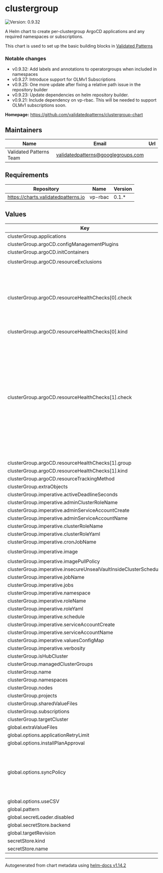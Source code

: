 # clustergroup

![Version: 0.9.32](https://img.shields.io/badge/Version-0.9.32-informational?style=flat-square)

A Helm chart to create per-clustergroup ArgoCD applications and any required namespaces or subscriptions.

This chart is used to set up the basic building blocks in [Validated Patterns](https://validatedpatterns.io)

### Notable changes

* v0.9.32: Add labels and annotations to operatorgroups when included in namespaces
* v0.9.27: Introduce support for OLMv1 Subscriptions
* v0.9.25: One more update after fixing a relative path issue in the repository builder
* v0.9.23: Update dependencies on helm repository builder.
* v0.9.21: Include dependency on vp-rbac. This will be needed to support OLMv1 subscriptions soon.

**Homepage:** <https://github.com/validatedpatterns/clustergroup-chart>

## Maintainers

| Name | Email | Url |
| ---- | ------ | --- |
| Validated Patterns Team | <validatedpatterns@googlegroups.com> |  |

## Requirements

| Repository | Name | Version |
|------------|------|---------|
| https://charts.validatedpatterns.io | vp-rbac | 0.1.* |

## Values

| Key | Type | Default | Description |
|-----|------|---------|-------------|
| clusterGroup.applications | object | `{}` |  |
| clusterGroup.argoCD.configManagementPlugins | list | `[]` |  |
| clusterGroup.argoCD.initContainers | list | `[]` |  |
| clusterGroup.argoCD.resourceExclusions | string | `"- apiGroups:\n  - tekton.dev\n  kinds:\n  - TaskRun\n  - PipelineRun\n"` |  |
| clusterGroup.argoCD.resourceHealthChecks[0].check | string | `"hs = {}\nif obj.status ~= nil then\n  if obj.status.phase ~= nil then\n    if obj.status.phase == \"Pending\" then\n      hs.status = \"Healthy\"\n      hs.message = obj.status.phase\n      return hs\n    elseif obj.status.phase == \"Bound\" then\n      hs.status = \"Healthy\"\n      hs.message = obj.status.phase\n      return hs\n    end\n  end\nend\nhs.status = \"Progressing\"\nhs.message = \"Waiting for PVC\"\nreturn hs\n"` |  |
| clusterGroup.argoCD.resourceHealthChecks[0].kind | string | `"PersistentVolumeClaim"` |  |
| clusterGroup.argoCD.resourceHealthChecks[1].check | string | `"local health_status = {}\n\nhealth_status.status = \"Progressing\"\nhealth_status.message = \"Waiting for InferenceService to report status...\"\n\nif obj.status ~= nil then\n\n  local progressing = false\n  local degraded = false\n  local status_false = 0\n  local status_unknown = 0\n  local msg = \"\"\n\n  if obj.status.modelStatus ~= nil then\n    if obj.status.modelStatus.transitionStatus ~= \"UpToDate\" then\n      if obj.status.modelStatus.transitionStatus == \"InProgress\" then\n        progressing = true\n      else\n        degraded = true\n      end\n      msg = msg .. \"0: transitionStatus | \" .. obj.status.modelStatus.transitionStatus\n    end\n  end\n\n  if obj.status.conditions ~= nil then\n    for i, condition in pairs(obj.status.conditions) do\n\n      -- A condition is healthy if its status is True.\n      -- However, for the 'Stopped' condition, a 'False' status is the healthy state.\n      local is_healthy_condition = (condition.status == \"True\")\n      if condition.type == \"Stopped\" then\n        is_healthy_condition = (condition.status == \"False\")\n      end\n\n      if not is_healthy_condition then\n        -- This condition represents a problem, so update counters and the message.\n        if condition.status == \"Unknown\" then\n          status_unknown = status_unknown + 1\n        else\n          status_false = status_false + 1\n        end\n\n        msg = msg .. \" | \" .. i .. \": \" .. condition.type .. \" | \" .. condition.status\n        if condition.reason ~= nil and condition.reason ~= \"\" then\n          msg = msg .. \" | \" .. condition.reason\n        end\n        if condition.message ~= nil and condition.message ~= \"\" then\n          msg = msg .. \" | \" .. condition.message\n        end\n      end\n\n    end\n\n    if progressing == false and degraded == false and status_unknown == 0 and status_false == 0 then\n      health_status.status = \"Healthy\"\n      msg = \"InferenceService is healthy.\"\n    elseif degraded == false and status_unknown >= 0 then\n      health_status.status = \"Progressing\"\n    else\n      health_status.status = \"Degraded\"\n    end\n\n    health_status.message = msg\n  end\nend\n\nreturn health_status\n"` |  |
| clusterGroup.argoCD.resourceHealthChecks[1].group | string | `"serving.kserve.io"` |  |
| clusterGroup.argoCD.resourceHealthChecks[1].kind | string | `"InferenceService"` |  |
| clusterGroup.argoCD.resourceTrackingMethod | string | `"label"` |  |
| clusterGroup.extraObjects | object | `{}` |  |
| clusterGroup.imperative.activeDeadlineSeconds | int | `3600` |  |
| clusterGroup.imperative.adminClusterRoleName | string | `"imperative-admin-cluster-role"` |  |
| clusterGroup.imperative.adminServiceAccountCreate | bool | `true` |  |
| clusterGroup.imperative.adminServiceAccountName | string | `"imperative-admin-sa"` |  |
| clusterGroup.imperative.clusterRoleName | string | `"imperative-cluster-role"` |  |
| clusterGroup.imperative.clusterRoleYaml | string | `""` |  |
| clusterGroup.imperative.cronJobName | string | `"imperative-cronjob"` |  |
| clusterGroup.imperative.image | string | `"quay.io/hybridcloudpatterns/imperative-container:v1"` |  |
| clusterGroup.imperative.imagePullPolicy | string | `"Always"` |  |
| clusterGroup.imperative.insecureUnsealVaultInsideClusterSchedule | string | `"*/5 * * * *"` |  |
| clusterGroup.imperative.jobName | string | `"imperative-job"` |  |
| clusterGroup.imperative.jobs | list | `[]` |  |
| clusterGroup.imperative.namespace | string | `"imperative"` |  |
| clusterGroup.imperative.roleName | string | `"imperative-role"` |  |
| clusterGroup.imperative.roleYaml | string | `""` |  |
| clusterGroup.imperative.schedule | string | `"*/10 * * * *"` |  |
| clusterGroup.imperative.serviceAccountCreate | bool | `true` |  |
| clusterGroup.imperative.serviceAccountName | string | `"imperative-sa"` |  |
| clusterGroup.imperative.valuesConfigMap | string | `"helm-values-configmap"` |  |
| clusterGroup.imperative.verbosity | string | `""` |  |
| clusterGroup.isHubCluster | bool | `true` |  |
| clusterGroup.managedClusterGroups | object | `{}` |  |
| clusterGroup.name | string | `"example"` |  |
| clusterGroup.namespaces | list | `[]` |  |
| clusterGroup.nodes | list | `[]` |  |
| clusterGroup.projects | list | `[]` |  |
| clusterGroup.sharedValueFiles | list | `[]` |  |
| clusterGroup.subscriptions | object | `{}` |  |
| clusterGroup.targetCluster | string | `"in-cluster"` |  |
| global.extraValueFiles | list | `[]` |  |
| global.options.applicationRetryLimit | int | `20` |  |
| global.options.installPlanApproval | string | `"Automatic"` |  |
| global.options.syncPolicy | string | `"Automatic"` | This defines the global syncpolicy. If set to "Manual", no syncPolicy object will be set, if set to "Automatic" syncPolicy will be set to {automated: {}, retry: { limit: global.options.applicationRetryLimit }}, if set to an object it will be passed directly to the syncPolicy field of the application. Each application can override this |
| global.options.useCSV | bool | `true` |  |
| global.pattern | string | `"common"` |  |
| global.secretLoader.disabled | bool | `false` |  |
| global.secretStore.backend | string | `"vault"` |  |
| global.targetRevision | string | `"main"` |  |
| secretStore.kind | string | `"ClusterSecretStore"` |  |
| secretStore.name | string | `"vault-backend"` |  |

----------------------------------------------
Autogenerated from chart metadata using [helm-docs v1.14.2](https://github.com/norwoodj/helm-docs/releases/v1.14.2)
